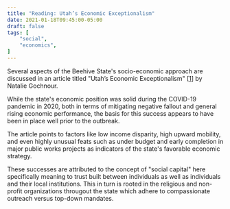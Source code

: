 ```yaml
---
title: "Reading: Utah’s Economic Exceptionalism"
date: 2021-01-18T09:45:00-05:00
draft: false
tags: [
	"social",
	"economics",
]
---
```


Several aspects of the Beehive State's socio-economic approach are discussed in an article titled "Utah’s Economic Exceptionalism" [[1](https://americanaffairsjournal.org/2020/11/utahs-economic-exceptionalism/)] by Natalie Gochnour.

While the state's economic position was solid during the COVID-19 pandemic in 2020, both in terms of mitigating negative fallout and general rising economic performance, the basis for this success appears to have been in place well prior to the outbreak.

The article points to factors like low income disparity, high upward mobility, and even highly unusual feats such as under budget and early completion in major public works projects as indicators of the state's favorable economic strategy.

These successes are attributed to the concept of "social capital" here specifically meaning to trust built between individuals as well as individuals and their local institutions. This in turn is rooted in the religious and non-profit organizations througout the state which adhere to compassionate outreach versus top-down mandates.